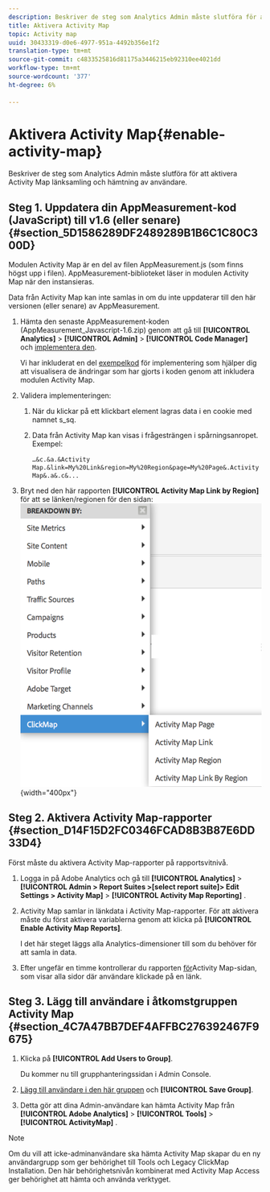 ```yaml
---
description: Beskriver de steg som Analytics Admin måste slutföra för att aktivera Activity Map länksamling och hämtning av användare.
title: Aktivera Activity Map
topic: Activity map
uuid: 30433319-d0e6-4977-951a-4492b356e1f2
translation-type: tm+mt
source-git-commit: c4833525816d81175a3446215eb92310ee4021dd
workflow-type: tm+mt
source-wordcount: '377'
ht-degree: 6%

---
```



# Aktivera Activity Map{#enable-activity-map}

Beskriver de steg som Analytics Admin måste slutföra för att aktivera Activity Map länksamling och hämtning av användare.

## Steg 1. Uppdatera din AppMeasurement-kod (JavaScript) till v1.6 (eller senare) {#section_5D1586289DF2489289B1B6C1C80C300D}

Modulen Activity Map är en del av filen AppMeasurement.js (som finns högst upp i filen). AppMeasurement-biblioteket läser in modulen Activity Map när den instansieras.

Data från Activity Map kan inte samlas in om du inte uppdaterar till den här versionen (eller senare) av AppMeasurement.

1. Hämta den senaste AppMeasurement-koden (AppMeasurement_Javascript-1.6.zip) genom att gå till **[!UICONTROL Analytics]** > **[!UICONTROL Admin]** > **[!UICONTROL Code Manager]** och [implementera den](https://docs.adobe.com/content/help/en/analytics/implementation/js/overview.html).

   Vi har inkluderat en del [exempelkod](/help/analyze/activity-map/activitymap-getting-started/activitymap-getting-started-admins/activitymap-sample-implementation-code.md) för implementering som hjälper dig att visualisera de ändringar som har gjorts i koden genom att inkludera modulen Activity Map.

1. Validera implementeringen:

   1. När du klickar på ett klickbart element lagras data i en cookie med namnet s_sq.
   1. Data från Activity Map kan visas i frågesträngen i spårningsanropet. Exempel:

      ```
      …&c.&a.&Activity Map.&link=My%20Link&region=My%20Region&page=My%20Page&.Activity Map&.a&.c&...
      ```

1. Bryt ned den här rapporten **[!UICONTROL Activity Map Link by Region]** för att se länken/regionen för den sidan:  ![](assets/am_breakdown.png){width=&quot;400px&quot;}

## Steg 2. Aktivera Activity Map-rapporter {#section_D14F15D2FC0346FCAD8B3B87E6DD33D4}

Först måste du aktivera Activity Map-rapporter på rapportsvitnivå.

1. Logga in på Adobe Analytics och gå till **[!UICONTROL Analytics]** > **[!UICONTROL Admin > Report Suites >[select report suite]> Edit Settings > Activity Map]** > **[!UICONTROL Activity Map Reporting]** .
1. Activity Map samlar in länkdata i Activity Map-rapporter. För att aktivera måste du först aktivera variablerna genom att klicka på **[!UICONTROL Enable Activity Map Reports]**.

   I det här steget läggs alla Analytics-dimensioner till som du behöver för att samla in data.

1. Efter ungefär en timme kontrollerar du rapporten [för](/help/analyze/activity-map/activitymap-reporting-analytics.md)Activity Map-sidan, som visar alla sidor där användare klickade på en länk.

## Steg 3. Lägg till användare i åtkomstgruppen Activity Map {#section_4C7A47BB7DEF4AFFBC276392467F9675}

1. Klicka på **[!UICONTROL Add Users to Group]**.

   Du kommer nu till grupphanteringssidan i Admin Console.

1. [Lägg till användare i den här gruppen](https://docs.adobe.com/content/help/sv-SE/analytics/admin/user-product-management/user-groups/groups.html) och **[!UICONTROL Save Group]**.

1. Detta gör att dina Admin-användare kan hämta Activity Map från **[!UICONTROL Adobe Analytics]** > **[!UICONTROL Tools]** > **[!UICONTROL ActivityMap]** .

>[!NOTE]
>
>Om du vill att icke-adminanvändare ska hämta Activity Map skapar du en ny användargrupp som ger behörighet till Tools och Legacy ClickMap Installation. Den här behörighetsnivån kombinerat med Activity Map Access ger behörighet att hämta och använda verktyget.
